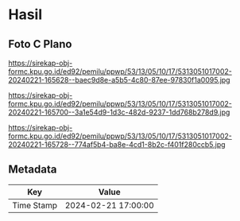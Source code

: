 # Hasil

## Foto C Plano

https://sirekap-obj-formc.kpu.go.id/ed92/pemilu/ppwp/53/13/05/10/17/5313051017002-20240221-165628--baec9d8e-a5b5-4c80-87ee-97830f1a0095.jpg

https://sirekap-obj-formc.kpu.go.id/ed92/pemilu/ppwp/53/13/05/10/17/5313051017002-20240221-165700--3a1e54d9-1d3c-482d-9237-1dd768b278d9.jpg

https://sirekap-obj-formc.kpu.go.id/ed92/pemilu/ppwp/53/13/05/10/17/5313051017002-20240221-165728--774af5b4-ba8e-4cd1-8b2c-f401f280ccb5.jpg


## Metadata

| Key        | Value               |
| ---------- | ------------------- |
| Time Stamp | 2024-02-21 17:00:00 |



